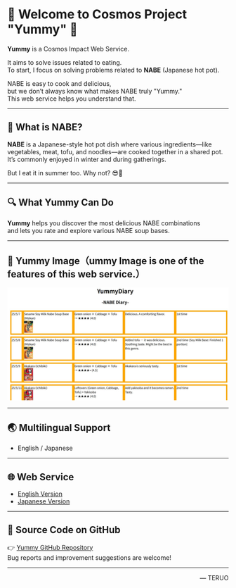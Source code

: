 # 🚀 Welcome to Cosmos Project "Yummy" 🚀

**Yummy** is a Cosmos Impact Web Service.

It aims to solve issues related to eating.  
To start, I focus on solving problems related to **NABE** (Japanese hot pot).

NABE is easy to cook and delicious,  
but we don’t always know what makes NABE truly "Yummy."  
This web service helps you understand that.

---

## 🍲 What is NABE?

**NABE** is a Japanese-style hot pot dish where various ingredients—like vegetables, meat, tofu, and noodles—are cooked together in a shared pot.  
It’s commonly enjoyed in winter and during gatherings.

But I eat it in summer too. Why not? 😎🍲

---

## 🔍 What Yummy Can Do

**Yummy** helps you discover the most delicious NABE combinations  
and lets you rate and explore various NABE soup bases.

---

## 📸 Yummy Image（ummy Image is one of the features of this web service.）

![Yummy Preview](NABE.JPG)

---

## 🌏 Multilingual Support

- English / Japanese

---

## 🌐 Web Service

- [English Version](https://yummyworldxxx.github.io/myweb/indexe.html)  
- [Japanese Version](https://yummyworldxxx.github.io/myweb/)

---

## 🔗 Source Code on GitHub

👉 [Yummy GitHub Repository](https://github.com/yummyworldxxx/myweb)  
Bug reports and improvement suggestions are welcome!

---

<p align="right">
  — TERUO
</p>
